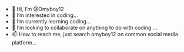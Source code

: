 - 👋 Hi, I’m @Omyboy12
- 👀 I’m interested in coding...
- 🌱 I’m currently learning coding...
- 💞️ I’m looking to collaborate on anything to do with coding ...
- 📫 How to reach me, just search omyboy12 on common social media platform...

<!---
Omyboy12/Omyboy12 is a ✨ special ✨ repository because its `README.md` (this file) appears on your GitHub profile.
You can click the Preview link to take a look at your changes.
--->
